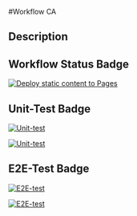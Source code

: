 #Workflow CA

## Description

## Workflow Status Badge

[![Deploy static content to Pages](https://github.com/KarenJoo/social-media-client/actions/workflows/pages.yml/badge.svg)](https://github.com/KarenJoo/social-media-client/actions/workflows/pages.yml)

## Unit-Test Badge
[![Unit-test](https://github.com/KarenJoo/social-media-client/actions/workflows/gpt.yml/badge.svg)](https://github.com/KarenJoo/social-media-client/actions/workflows/gpt.yml)

[![Unit-test](https://github.com/KarenJoo/social-media-client/actions/workflows/unit-test.yml/badge.svg)](https://github.com/KarenJoo/social-media-client/actions/workflows/unit-test.yml)

## E2E-Test Badge
[![E2E-test](https://github.com/KarenJoo/social-media-client/actions/workflows/gpt.yml/badge.svg)](https://github.com/KarenJoo/social-media-client/actions/workflows/gpt.yml)

[![E2E-test](https://github.com/KarenJoo/social-media-client/actions/workflows/e2e-test.yml/badge.svg)](https://github.com/KarenJoo/social-media-client/actions/workflows/e2e-test.yml)
